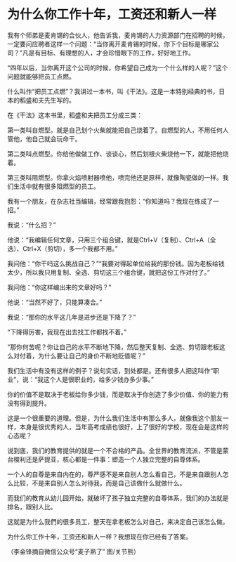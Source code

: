 # 为什么你工作十年，工资还和新人一样

我有个师弟是麦肯锡的合伙人，他告诉我，麦肯锡的人力资源部门在招聘的时候，一定要问应聘者这样一个问题：“当你离开麦肯锡的时候，你下个目标是哪家公司？”凡是有目标、有理想的人，才会珍惜眼下的工作，好好地工作。 

“四年以后，当你离开这个公司的时候，你希望自己成为一个什么样的人呢？”这个问题就能够把员工点燃。 

什么叫作“把员工点燃”？我讲过一本书，叫《干法》。这是一本特别经典的书，日本的稻盛和夫先生写的。 

在《干法》这本书里，稻盛和夫把员工分成三类： 

第一类叫自燃型。就是自己划个火柴就能把自己烧着了。自燃型的人，不用任何人管他，他自己就会玩命干。 

第二类叫点燃型。你给他做做工作、谈谈心，然后划根火柴烧他一下，就能把他烧着。 

第三类叫阻燃型。你拿火焰喷射器喷他，喷完他还是原样，就像陶瓷做的一样。我们生活中就有很多阻燃型的员工。 

我有一个朋友，在杂志社当编辑，经常跟我抱怨：“你知道吗？我现在练成了一招。” 

我说：“什么招？” 

他说：“我编辑任何文章，只用三个组合键，就是Ctrl+V（复制）、Ctrl+A（全选）、Ctrl+X（剪切），多一个我都不用。” 

我问他：“你干吗这么挑战自己？”“我要对得起单位给我的那份钱。因为老板给钱太少，所以我只用复制、全选、剪切这三个组合键，就把这份工作对付了。” 

我问他：“你这样编出来的文章好吗？” 

他说：“当然不好了，只能算凑合。” 

我说：“那你的水平这几年是进步还是下降了？” 

“下降得厉害，我现在出去找工作都找不着。” 

“那你何苦呢？你让自己的水平不断地下降，然后整天复制、全选、剪切跟老板这么对付着，为什么要让自己的身价不断地贬值呢？” 

我们生活中有没有这样的例子？说句实话，到处都是。还有很多人把这叫作“职业”，说：“我这个人是很职业的，给多少钱办多少事。” 

你的价值不是取决于老板给你多少钱，而是取决于你创造了多少价值、你的能力有没有得到提升。 

这是一个很重要的道理。但是，为什么我们生活中有那么多人，就像我这个朋友一样，本身是很优秀的人，当年高考成绩也很好，上了很好的学校，现在会是这样的心态呢？ 

说到底，我们的教育提供的就是一个不合格的产品。全世界的教育流派，不管是蒙台梭利还是萨提亚，核心都是一件事：塑造一个人独立完整的自尊体系。 

一个人的自尊是来自内在的，尊严感不是来自别人怎么看自己，不是来自跟别人怎么比较，不是来自别人怎么对待我，而是自己该做什么就做什么。 

而我们的教育从幼儿园开始，就破坏了孩子独立完整的自尊体系，我们的办法就是排名，跟别人比。 

这就是为什么我們的很多员工，整天在拿老板怎么对自己，来决定自己该怎么做。 

为什么你工作十年，工资还和新人一样？我想现在你已经有了答案。 

（李金锋摘自微信公众号“麦子熟了” 图/关节熊）